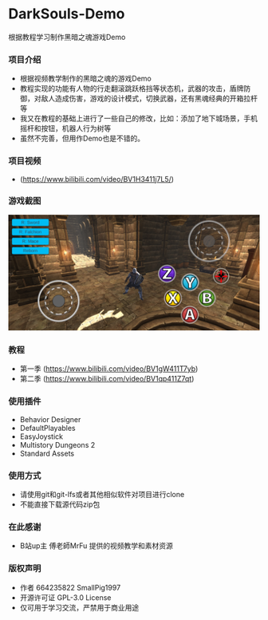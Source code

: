 # DarkSouls-Demo
根据教程学习制作黑暗之魂游戏Demo

### 项目介绍
* 根据视频教学制作的黑暗之魂的游戏Demo
* 教程实现的功能有人物的行走翻滚跳跃格挡等状态机，武器的攻击，盾牌防御，对敌人造成伤害，游戏的设计模式，切换武器，还有黑魂经典的开箱拉杆等
* 我又在教程的基础上进行了一些自己的修改，比如：添加了地下城场景，手机摇杆和按钮，机器人行为树等
* 虽然不完善，但用作Demo也是不错的。

### 项目视频
* (https://www.bilibili.com/video/BV1H3411j7L5/)

### 游戏截图
<img src="https://github.com/664235822/DarkSouls-Demo/raw/master/img/img.jpg" />

### 教程
* 第一季 (https://www.bilibili.com/video/BV1gW411T7yb)
* 第二季 (https://www.bilibili.com/video/BV1qp411Z7qt)

### 使用插件
* Behavior Designer
* DefaultPlayables
* EasyJoystick
* Multistory Dungeons 2
* Standard Assets

### 使用方式
* 请使用git和git-lfs或者其他相似软件对项目进行clone
* 不能直接下载源代码zip包

### 在此感谢
* B站up主 傅老師MrFu 提供的视频教学和素材资源

### 版权声明
* 作者 664235822 SmallPig1997
* 开源许可证 GPL-3.0 License
* 仅可用于学习交流，严禁用于商业用途
